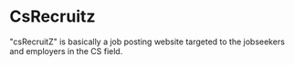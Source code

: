 # CsRecruitz
"csRecruitZ" is basically a job posting website targeted to the jobseekers and employers in the CS field.
